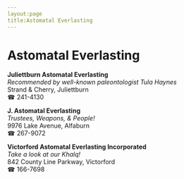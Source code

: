 ```yaml
---
layout:page
title:Astomatal Everlasting
---
```

# Astomatal Everlasting

**Juliettburn Astomatal Everlasting**  
_Recommended by well-known paleontologist Tula Haynes_  
Strand & Cherry, Juliettburn  
☎ 241-4130



**J. Astomatal Everlasting**  
_Trustees, Weapons, & People!_  
9976 Lake Avenue, Alfaburn  
☎ 267-9072



**Victorford Astomatal Everlasting Incorporated**  
_Take a look at our Khalq!_  
842 County Line Parkway, Victorford  
☎ 166-7698



